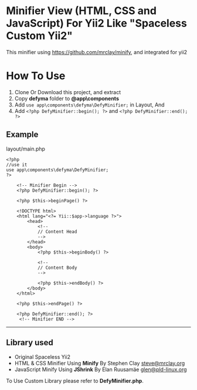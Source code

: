 # Minifier View (HTML, CSS and JavaScript) For Yii2 Like "Spaceless Custom Yii2"

This minifier using https://github.com/mrclay/minify, and integrated for yii2

# How To Use

1. Clone Or Download this project, and extract
2. Copy **defyma** folder to **@app\components**
3. Add ```use app\components\defyma\DefyMinifier;``` in Layout, And
4. Add ```<?php DefyMinifier::begin(); ?>``` and ```<?php DefyMinifier::end(); ?>```

## Example
layout/main.php

```
<?php
//use it
use app\components\defyma\DefyMinifier;
?>
    
    <!-- Minifier Begin -->
    <?php DefyMinifier::begin(); ?>
    
    <?php $this->beginPage() ?>
    
    <!DOCTYPE html>
    <html lang="<?= Yii::$app->language ?>">
        <head>
            <!--
            // Content Head
            -->
        </head>
        <body>
            <?php $this->beginBody() ?>
    
            <!--
            // Content Body
            -->
    
            <?php $this->endBody() ?>
        </body>
    </html>
    
    <?php $this->endPage() ?>
    
    <?php DefyMinifier::end(); ?>
     <!-- Minifier END -->
```
----

## Library used
- Original Spaceless Yii2
- HTML & CSS Minifier Using **Minify** By Stephen Clay <steve@mrclay.org>
- JavaScript Minify Using **JShrink** By Elan Ruusamäe <glen@pld-linux.org>

To Use Custom Library please refer to **DefyMinifier.php**.
